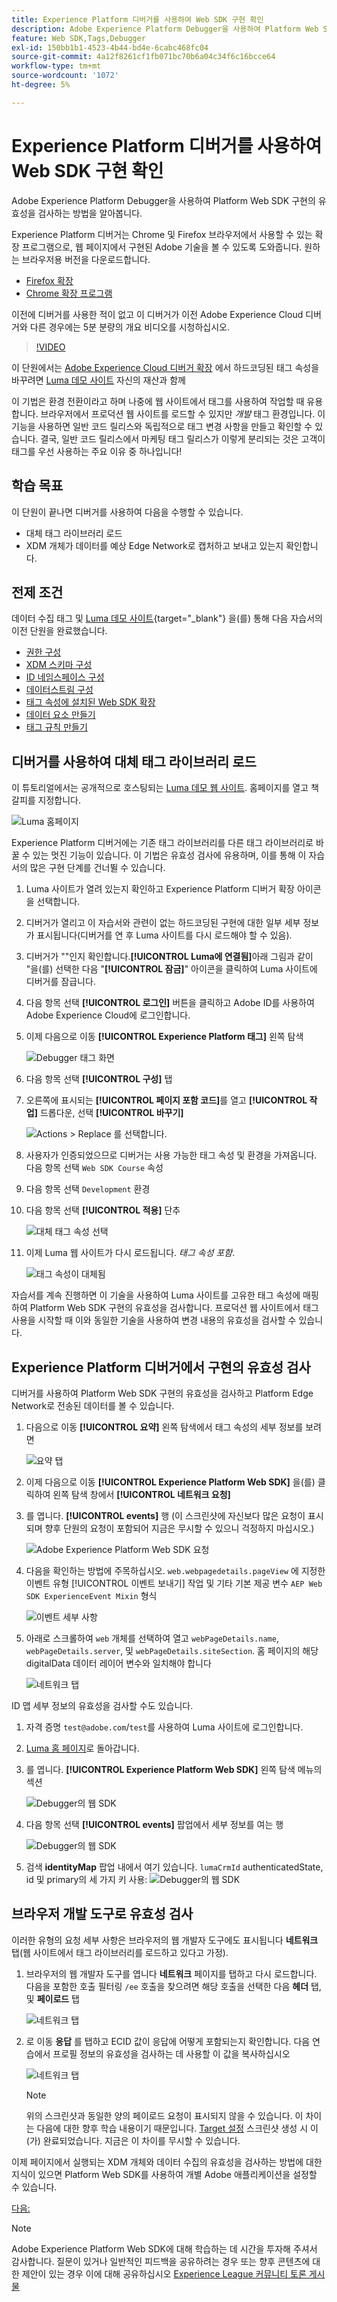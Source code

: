```yaml
---
title: Experience Platform 디버거를 사용하여 Web SDK 구현 확인
description: Adobe Experience Platform Debugger을 사용하여 Platform Web SDK 구현의 유효성을 검사하는 방법을 알아봅니다. 이 단원은 Web SDK를 사용하여 Adobe Experience Cloud 구현 자습서의 일부입니다.
feature: Web SDK,Tags,Debugger
exl-id: 150bb1b1-4523-4b44-bd4e-6cabc468fc04
source-git-commit: 4a12f8261cf1fb071bc70b6a04c34f6c16bcce64
workflow-type: tm+mt
source-wordcount: '1072'
ht-degree: 5%

---
```


# Experience Platform 디버거를 사용하여 Web SDK 구현 확인

Adobe Experience Platform Debugger을 사용하여 Platform Web SDK 구현의 유효성을 검사하는 방법을 알아봅니다.

Experience Platform 디버거는 Chrome 및 Firefox 브라우저에서 사용할 수 있는 확장 프로그램으로, 웹 페이지에서 구현된 Adobe 기술을 볼 수 있도록 도와줍니다. 원하는 브라우저용 버전을 다운로드합니다.

* [Firefox 확장](https://addons.mozilla.org/ko-KR/firefox/addon/adobe-experience-platform-dbg/)
* [Chrome 확장 프로그램](https://chrome.google.com/webstore/detail/adobe-experience-platform/bfnnokhpnncpkdmbokanobigaccjkpob)

이전에 디버거를 사용한 적이 없고 이 디버거가 이전 Adobe Experience Cloud 디버거와 다른 경우에는 5분 분량의 개요 비디오를 시청하십시오.

>[!VIDEO](https://video.tv.adobe.com/v/32156?learn=on)

이 단원에서는 [Adobe Experience Cloud 디버거 확장](https://chrome.google.com/webstore/detail/adobe-experience-cloud-de/ocdmogmohccmeicdhlhhgepeaijenapj) 에서 하드코딩된 태그 속성을 바꾸려면 [Luma 데모 사이트](https://luma.enablementadobe.com/content/luma/us/en.html) 자신의 재산과 함께

이 기법은 환경 전환이라고 하며 나중에 웹 사이트에서 태그를 사용하여 작업할 때 유용합니다. 브라우저에서 프로덕션 웹 사이트를 로드할 수 있지만 *개발* 태그 환경입니다. 이 기능을 사용하면 일반 코드 릴리스와 독립적으로 태그 변경 사항을 만들고 확인할 수 있습니다. 결국, 일반 코드 릴리스에서 마케팅 태그 릴리스가 이렇게 분리되는 것은 고객이 태그를 우선 사용하는 주요 이유 중 하나입니다!

## 학습 목표

이 단원이 끝나면 디버거를 사용하여 다음을 수행할 수 있습니다.

* 대체 태그 라이브러리 로드
* XDM 개체가 데이터를 예상 Edge Network로 캡처하고 보내고 있는지 확인합니다.

## 전제 조건

데이터 수집 태그 및 [Luma 데모 사이트](https://luma.enablementadobe.com/content/luma/us/en.html){target="_blank"} 을(를) 통해 다음 자습서의 이전 단원을 완료했습니다.

* [권한 구성](configure-permissions.md)
* [XDM 스키마 구성](configure-schemas.md)
* [ID 네임스페이스 구성](configure-identities.md)
* [데이터스트림 구성](configure-datastream.md)
* [태그 속성에 설치된 Web SDK 확장](install-web-sdk.md)
* [데이터 요소 만들기](create-data-elements.md)
* [태그 규칙 만들기](create-tag-rule.md)


## 디버거를 사용하여 대체 태그 라이브러리 로드

이 튜토리얼에서는 공개적으로 호스팅되는 [Luma 데모 웹 사이트](https://luma.enablementadobe.com/content/luma/us/en.html). 홈페이지를 열고 책갈피를 지정합니다.

![Luma 홈페이지](assets/validate-luma-site.png)

Experience Platform 디버거에는 기존 태그 라이브러리를 다른 태그 라이브러리로 바꿀 수 있는 멋진 기능이 있습니다. 이 기법은 유효성 검사에 유용하며, 이를 통해 이 자습서의 많은 구현 단계를 건너뛸 수 있습니다.

1. Luma 사이트가 열려 있는지 확인하고 Experience Platform 디버거 확장 아이콘을 선택합니다.
1. 디버거가 열리고 이 자습서와 관련이 없는 하드코딩된 구현에 대한 일부 세부 정보가 표시됩니다(디버거를 연 후 Luma 사이트를 다시 로드해야 할 수 있음).
1. 디버거가 &quot;&quot;인지 확인합니다.**[!UICONTROL Luma에 연결됨]**&#x200B;아래 그림과 같이 &quot;을(를) 선택한 다음 &quot;**[!UICONTROL 잠금]**&quot; 아이콘을 클릭하여 Luma 사이트에 디버거를 잠급니다.
1. 다음 항목 선택 **[!UICONTROL 로그인]** 버튼을 클릭하고 Adobe ID를 사용하여 Adobe Experience Cloud에 로그인합니다.
1. 이제 다음으로 이동 **[!UICONTROL Experience Platform 태그]** 왼쪽 탐색

   ![Debugger 태그 화면](assets/validate-launch-screen.png)

1. 다음 항목 선택 **[!UICONTROL 구성]** 탭
1. 오른쪽에 표시되는 **[!UICONTROL 페이지 포함 코드]**&#x200B;를 열고 **[!UICONTROL 작업]** 드롭다운, 선택 **[!UICONTROL 바꾸기]**

   ![Actions > Replace 를 선택합니다.](assets/validate-switch-environment.png)

1. 사용자가 인증되었으므로 디버거는 사용 가능한 태그 속성 및 환경을 가져옵니다. 다음 항목 선택 `Web SDK Course` 속성
1. 다음 항목 선택 `Development` 환경
1. 다음 항목 선택 **[!UICONTROL 적용]** 단추

   ![대체 태그 속성 선택](assets/validate-switch-selection.png)

1. 이제 Luma 웹 사이트가 다시 로드됩니다. _태그 속성 포함_.

   ![태그 속성이 대체됨](assets/validate-switch-success.png)

자습서를 계속 진행하면 이 기술을 사용하여 Luma 사이트를 고유한 태그 속성에 매핑하여 Platform Web SDK 구현의 유효성을 검사합니다. 프로덕션 웹 사이트에서 태그 사용을 시작할 때 이와 동일한 기술을 사용하여 변경 내용의 유효성을 검사할 수 있습니다.

## Experience Platform 디버거에서 구현의 유효성 검사

디버거를 사용하여 Platform Web SDK 구현의 유효성을 검사하고 Platform Edge Network로 전송된 데이터를 볼 수 있습니다.

1. 다음으로 이동 **[!UICONTROL 요약]** 왼쪽 탐색에서 태그 속성의 세부 정보를 보려면

   ![요약 탭](assets/validate-summary.png)

1. 이제 다음으로 이동 **[!UICONTROL Experience Platform Web SDK]** 을(를) 클릭하여 왼쪽 탐색 창에서 **[!UICONTROL 네트워크 요청]**
1. 를 엽니다. **[!UICONTROL events]** 행 (이 스크린샷에 자신보다 많은 요청이 표시되며 향후 단원의 요청이 포함되어 지금은 무시할 수 있으니 걱정하지 마십시오.)

   ![Adobe Experience Platform Web SDK 요청](assets/validate-aep-screen.png)

1. 다음을 확인하는 방법에 주목하십시오. `web.webpagedetails.pageView` 에 지정한 이벤트 유형 [!UICONTROL 이벤트 보내기] 작업 및 기타 기본 제공 변수 `AEP Web SDK ExperienceEvent Mixin` 형식

   ![이벤트 세부 사항](assets/validate-event-pageViews.png)

1. 아래로 스크롤하여 `web` 개체를 선택하여 열고 `webPageDetails.name`, `webPageDetails.server`, 및 `webPageDetails.siteSection`. 홈 페이지의 해당 digitalData 데이터 레이어 변수와 일치해야 합니다

   ![네트워크 탭](assets/validate-xdm-content.png)

ID 맵 세부 정보의 유효성을 검사할 수도 있습니다.

1. 자격 증명 `test@adobe.com`/`test`를 사용하여 Luma 사이트에 로그인합니다.

1. [Luma 홈 페이지](https://luma.enablementadobe.com/content/luma/us/en.html)로 돌아갑니다.

1. 를 엽니다. **[!UICONTROL Experience Platform Web SDK]** 왼쪽 탐색 메뉴의 섹션

   ![Debugger의 웹 SDK](assets/identity-debugger-websdk-dark.png)

1. 다음 항목 선택 **[!UICONTROL events]** 팝업에서 세부 정보를 여는 행

   ![Debugger의 웹 SDK](assets/identity-deugger-websdk-event-dark.png)

1. 검색 **identityMap** 팝업 내에서 여기 있습니다. `lumaCrmId` authenticatedState, id 및 primary의 세 가지 키 사용:
   ![Debugger의 웹 SDK](assets/identity-deugger-websdk-event-lumaCrmId-dark.png)


## 브라우저 개발 도구로 유효성 검사

이러한 유형의 요청 세부 사항은 브라우저의 웹 개발자 도구에도 표시됩니다 **네트워크** 탭(웹 사이트에서 태그 라이브러리를 로드하고 있다고 가정).

1. 브라우저의 웹 개발자 도구를 엽니다 **네트워크** 페이지를 탭하고 다시 로드합니다. 다음을 포함한 호출 필터링 `/ee` 호출을 찾으려면 해당 호출을 선택한 다음 **헤더** 탭, 및 **페이로드** 탭

   ![네트워크 탭](assets/validate-dev-console.png)

1. 로 이동 **응답** 를 탭하고 ECID 값이 응답에 어떻게 포함되는지 확인합니다. 다음 연습에서 프로필 정보의 유효성을 검사하는 데 사용할 이 값을 복사하십시오

   ![네트워크 탭](assets/validate-dev-console-ecid.png)

   >[!NOTE]
   >
   >    위의 스크린샷과 동일한 양의 페이로드 요청이 표시되지 않을 수 있습니다. 이 차이는 다음에 대한 향후 학습 내용이기 때문입니다. [Target 설정](setup-target.md) 스크린샷 생성 시 이(가) 완료되었습니다. 지금은 이 차이를 무시할 수 있습니다.

이제 페이지에서 실행되는 XDM 개체와 데이터 수집의 유효성을 검사하는 방법에 대한 지식이 있으면 Platform Web SDK를 사용하여 개별 Adobe 애플리케이션을 설정할 수 있습니다.

[다음: ](setup-experience-platform.md)

>[!NOTE]
>
>Adobe Experience Platform Web SDK에 대해 학습하는 데 시간을 투자해 주셔서 감사합니다. 질문이 있거나 일반적인 피드백을 공유하려는 경우 또는 향후 콘텐츠에 대한 제안이 있는 경우 이에 대해 공유하십시오 [Experience League 커뮤니티 토론 게시물](https://experienceleaguecommunities.adobe.com/t5/adobe-experience-platform-launch/tutorial-discussion-implement-adobe-experience-cloud-with-web/td-p/444996)
